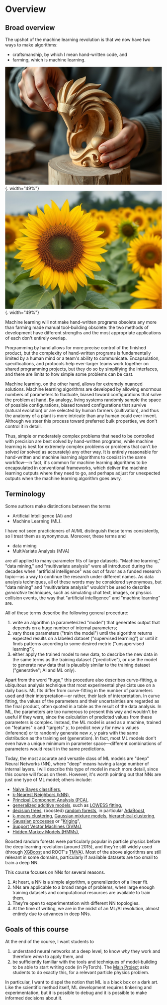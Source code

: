 # Overview

## Broad overview

The upshot of the machine learning revolution is that we now have two ways to make algorithms:

* craftsmanship, by which I mean hand-written code, and
* farming, which is machine learning.

![](img/craftsmanship.jpg){. width="49%"} ![](img/farming.jpg){. width="49%"}

Machine learning will not make hand-written programs obsolete any more than farming made manual tool-building obsolete: the two methods of development have different strengths and the most appropriate applications of each don't entirely overlap.

Programming by hand allows for more precise control of the finished product, but the complexity of hand-written programs is fundamentally limited by a human mind or a team's ability to communicate. Encapsulation, specifications, and protocols help ever-larger teams work together on shared programming projects, but they do so by simplifying the interfaces, and there are limits to how simple some problems can be cast.

Machine learning, on the other hand, allows for extremely nuanced solutions. Machine learning algorithms are developed by allowing enormous numbers of parameters to fluctuate, biased toward configurations that solve the problem at hand. By analogy, living systems randomly sample the space of possible configurations, biased toward configurations that survive (natural evolution) or are selected by human farmers (cultivation), and thus the anatomy of a plant is more intricate than any human could ever invent. Although we steer this process toward preferred bulk properties, we don't control it in detail.

Thus, simple or moderately complex problems that need to be controlled with precision are best solved by hand-written programs, while machine learning is best for extremely complex problems or problems that can't be solved (or solved as accurately) any other way. It is entirely reasonable for hand-written and machine learning algorithms to coexist in the same workflow—in fact, it's common for machine learning algorithms to be encapsulated in conventional frameworks, which deliver the machine learning outputs where they need to go, and perhaps adjust for unexpected outputs when the machine learning algorithm goes awry.

## Terminology

Some authors make distinctions between the terms

* Artificial Intelligence (AI) and
* Machine Learning (ML).

I have not seen practicioners of AI/ML distinguish these terms consistently, so I treat them as synonymous. Moreover, these terms and

* data mining
* MultiVariate Analysis (MVA)

are all applied to many-parameter fits of large datasets. "Machine learning," "data mining," and "multivariate analysis" were all introduced during the decades when "artificial intelligence" was out of favor as a funded research topic—as a way to continue the research under different names. As data analysis techniques, all of these words may be considered synonymous, but "data mining" and "multivariate analysis" wouldn't be used to describe _generative_ techniques, such as simulating chat text, images, or physics collision events, the way that "artificial intelligence" and "machine learning" are.

All of these terms describe the following general procedure:

1. write an algorithm (a parameterized "model") that generates output that depends on a huge number of internal parameters;
2. vary those parameters ("train the model") until the algorithm returns expected results on a labeled dataset ("supervised learning") or until it finds patterns according to some desired metric ("unsupervised learning");
3. either apply the trained model to new data, to describe the new data in the same terms as the training dataset ("predictive"), or use the model to generate new data that is plausibly similar to the training dataset ("generative"; AI and ML only).

Apart from the word "huge," this procedure also describes curve-fitting, a ubiquitous analysis technique that most experimental physicists use on a daily basis. ML fits differ from curve-fitting in the number of parameters used and their interpretation—or rather, their lack of interpretation. In curve fitting, the values of the parameters and their uncertainties are regarded as the final product, often quoted in a table as the result of the data analysis. In ML, the parameters are too numerous to present this way and wouldn't be useful if they were, since the calculation of predicted values from these parameters is complex. Instead, the ML model is used as a machine, trained on "features" $x$ and "targets" $y$, to predict new $y$ for new $x$ values (inference) or to randomly generate new $x$, $y$ pairs with the same distribution as the training set (generation). In fact, most ML models don't even have a unique minimum in parameter space—different combinations of parameters would result in the same predictions.

Today, the most accurate and versatile class of ML models are "deep" Neural Networks (NN), where "deep" means having a large number of internal layers. I will describe this type of model in much more detail, since this course will focus on them. However, it's worth pointing out that NNs are just one type of ML model; others include:

* [Naive Bayes classifiers](https://en.wikipedia.org/wiki/Naive_Bayes_classifier),
* [k-Nearest Neighbors (kNN)](https://en.wikipedia.org/wiki/K-nearest_neighbors_algorithm),
* [Principal Component Analysis (PCA)](https://en.wikipedia.org/wiki/Principal_component_analysis),
* [generalized additive models](https://en.wikipedia.org/wiki/Generalized_additive_model), such as [LOWESS fitting](https://en.wikipedia.org/wiki/Local_regression),
* [decision trees](https://en.wikipedia.org/wiki/Decision_tree), (boosted) [random forests](https://en.wikipedia.org/wiki/Random_forest), in particular [AdaBoost](https://en.wikipedia.org/wiki/AdaBoost),
* [k-means clustering](https://en.wikipedia.org/wiki/K-means_clustering), [Gaussian mixture models](https://en.wikipedia.org/wiki/Mixture_model#Gaussian_mixture_model), [hierarchical clustering](https://en.wikipedia.org/wiki/Hierarchical_clustering),
* [Gaussian processes](https://en.wikipedia.org/wiki/Gaussian_process) or "[Kriging](https://en.wikipedia.org/wiki/Kriging)",
* [Support Vector Machines (SVMs)](https://en.wikipedia.org/wiki/Support_vector_machine),
* [Hidden Markov Models (HMMs)](https://en.wikipedia.org/wiki/Hidden_Markov_model),

Boosted random forests were particularly popular in particle physics before the deep learning revolution (around 2015), and they're still widely used (through [XGBoost](https://xgboost.readthedocs.io/) and ROOT's [TMVA](https://root.cern/manual/tmva/)). Most of the above algorithms are still relevant in some domains, particularly if available datasets are too small to train a deep NN.

This course focuses on NNs for several reasons.

1. At heart, a NN is a simple algorithm, a generalization of a linear fit.
2. NNs are applicable to a broad range of problems, when large enough training datasets and computational resources are available to train them.
3. They're open to experimentation with different NN topologies.
4. At the time of writing, we are in the midst of an ML/AI revolution, almost entirely due to advances in deep NNs.

## Goals of this course

At the end of the course, I want students to

1. understand neural networks at a deep level, to know _why_ they work and therefore _when_ to apply them, and
2. be sufficiently familiar with the tools and techniques of model-building to be able to start writing code (in PyTorch). The [Main Project](20-main-project.md) asks students to do exactly this, for a relevant particle physics problem.

In particular, I want to dispel the notion that ML is a black box or a dark art. Like the scientific method itself, ML development requires tinkering and experimentation, but it is possible to debug and it is possible to make informed decisions about it.
